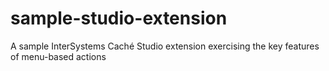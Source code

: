 # sample-studio-extension
A sample InterSystems Caché Studio extension exercising the key features of menu-based actions
